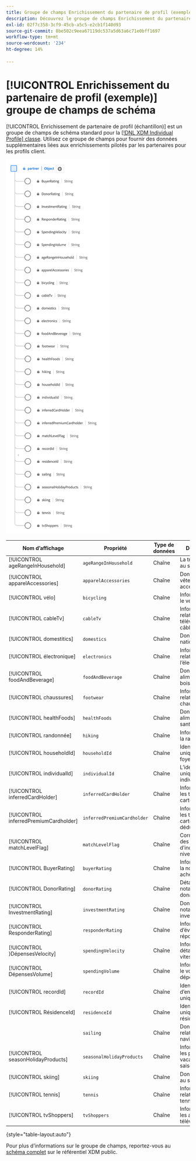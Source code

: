 ```yaml
---
title: Groupe de champs Enrichissement du partenaire de profil (exemple)
description: Découvrez le groupe de champs Enrichissement du partenaire de profil (exemple) .
exl-id: 02f7c358-3cf9-45cb-a5c5-e2cb1f140d93
source-git-commit: 8be502c9eea67119dc537a5d63a6c71e0bff1697
workflow-type: tm+mt
source-wordcount: '234'
ht-degree: 14%

---
```


# [!UICONTROL Enrichissement du partenaire de profil (exemple)] groupe de champs de schéma

[!UICONTROL Enrichissement de partenaire de profil (échantillon)] est un groupe de champs de schéma standard pour la [[!DNL XDM Individual Profile] classe](../../classes/individual-profile.md). Utilisez ce groupe de champs pour fournir des données supplémentaires liées aux enrichissements pilotés par les partenaires pour les profils client.

![&#x200B; Diagramme du groupe de champs [!UICONTROL Enrichissement de partenaire de profil (échantillon)].](../../images/field-groups/profile-partner-enrichment-sample.png)

| Nom d’affichage | Propriété | Type de données | Description |
|-----------------------------|------------------------|-----------|----------------------------------|
| [!UICONTROL ageRangeInHousehold] | `ageRangeInHousehold` | Chaîne | La tranche d’âge au sein du foyer. |
| [!UICONTROL apparelAccessories] | `apparelAccessories` | Chaîne | Données sur les vêtements et accessoires. |
| [!UICONTROL vélo] | `bicycling` | Chaîne | Informations sur le vélo. |
| [!UICONTROL cableTv] | `cableTv` | Chaîne | Informations relatives à la télévision par câble. |
| [!UICONTROL domestitics] | `domestics` | Chaîne | Données nationales. |
| [!UICONTROL électronique] | `electronics` | Chaîne | Informations relatives à l’électronique. |
| [!UICONTROL foodAndBeverage] | `foodAndBeverage` | Chaîne | Données sur les aliments et les boissons. |
| [!UICONTROL chaussures] | `footwear` | Chaîne | Informations relatives aux chaussures. |
| [!UICONTROL healthFoods] | `healthFoods` | Chaîne | Données sur les aliments pour la santé. |
| [!UICONTROL randonnée] | `hiking` | Chaîne | Informations sur la randonnée. |
| [!UICONTROL householdId] | `householdId` | Chaîne | Identifiant unique d’un foyer. |
| [!UICONTROL individualId] | `individualId` | Chaîne | L’identifiant unique d’un individu. |
| [!UICONTROL inferredCardHolder] | `inferredCardHolder` | Chaîne | Informations sur les titulaires de carte déduites. |
| [!UICONTROL inferredPremiumCardholder] | `inferredPremiumCardholder` | Chaîne | Informations sur les titulaires de carte Premium déduites. |
| [!UICONTROL matchLevelFlag] | `matchLevelFlag` | Chaîne | Correspondance des données d’indicateur de niveau. |
| [!UICONTROL BuyerRating] | `buyerRating` | Chaîne | Informations sur la notation des acheteurs. |
| [!UICONTROL DonorRating] | `donorRating` | Chaîne | Détails de la notation des donateurs. |
| [!UICONTROL InvestmentRating] | `investmentRating` | Chaîne | Données de notation des investissements. |
| [!UICONTROL ResponderRating] | `responderRating` | Chaîne | Informations d’évaluation des réponses. |
| [!UICONTROL &rbrace;DépensesVelocity] | `spendingVelocity` | Chaîne | Informations détaillées sur la vitesse. |
| [!UICONTROL DépensesVolume] | `spendingVolume` | Chaîne | Informations sur le volume des dépenses. |
| [!UICONTROL recordId] | `recordId` | Chaîne | Identifiant d’enregistrement unique. |
| [!UICONTROL RésidenceId] | `residenceId` | Chaîne | Identifiant unique de la résidence. |
|  | `sailing` | Chaîne | Données relatives à la navigation. |
| [!UICONTROL seasonHolidayProducts] | `seasonalHolidayProducts` | Chaîne | Informations sur les produits des vacances saisonnières. |
| [!UICONTROL skiing] | `skiing` | Chaîne | Données liées au ski. |
| [!UICONTROL tennis] | `tennis` | Chaîne | Informations relatives au tennis. |
| [!UICONTROL tvShoppers] | `tvShoppers` | Chaîne | Informations sur les acheteurs de télévision. |

{style="table-layout:auto"}

Pour plus d’informations sur le groupe de champs, reportez-vous au [schéma complet](https://github.com/adobe/xdm/blob/master/components/fieldgroups/profile/partner-profile-enrichment/profile-partner-enrichment-sample.schema.json) sur le référentiel XDM public.
